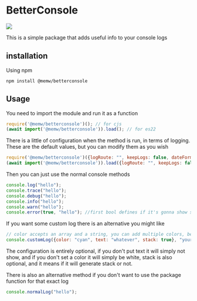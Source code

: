 # BetterConsole

![](https://cdn.memw.es/betterConsoleExample.png)

This is a simple package that adds useful info to your console logs

## installation

Using npm
```shell
npm install @memw/betterconsole
```
## Usage

You need to import the module and run it as a function

```js
require('@memw/betterconsole')(); // for cjs
(await import('@memw/betterconsole')).load(); // for es22
```

There is a little of configuration when the method is run, in terms of logging.
These are the default values, but you can modify them as you wish

```js
require('@memw/betterconsole')({logRoute: "", keepLogs: false, dateFormat: "h:mm:ss"}); // for cjs
(await import('@memw/betterconsole')).load({logRoute: "", keepLogs: false, dateFormat: "h:mm:ss"}); // for es22
```

Then you can just use the normal console methods

```js
console.log("hello");
console.trace("hello");
console.debug("hello");
console.info("hello");
console.warn("hello");
console.error(true, "hello"); //first bool defines if it's gonna show stack trace (optional) true by default
```

If you want some custom log there is an alternative you might like
```js
// color accepts an array and a string, you can add multiple colors, beware of bugs if you set the same field
console.customLog({color: "cyan", text: "whatever", stack: true}, "your log");
```


The configuration is entirely optional, if you don't put text it will simply not show, and if you don't set a color it will simply be white, stack is also optional, and it means if it will generate stack or not.

There is also an alternative method if you don't want to use the package function for that exact log
```js
console.normalLog("hello");
```

